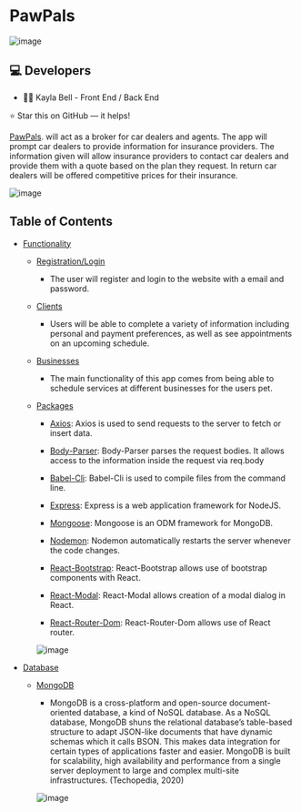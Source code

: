 #  PawPals

![image]()



## :computer: Developers

* :woman_office_worker: Kayla Bell - Front End / Back End

⭐️ Star this on GitHub — it helps!

[PawPals](https://pawpalz.herokuapp.com/).  will act as a broker for car dealers and agents. The app will prompt car dealers to provide information for insurance  providers. The information given will allow insurance providers to contact car dealers and provide them with a quote based  on the plan they request. In return car dealers will be offered competitive prices for their insurance. 


![image]() 

## Table of Contents

- [Functionality]()
    - [Registration/Login]()
        - The user will register and login to the website with a email and password.
      
    - [Clients]()
        - Users will be able to complete a variety of information including personal and payment preferences, as well as see appointments on an upcoming schedule. 
      
    - [Businesses]()
        - The main functionality of this app comes from being able to schedule services at different businesses for the users pet.
      
    
  - [Packages](#Packages)
    - [Axios](#Axios): Axios is used to send requests to the server to fetch or insert data.
    
    - [Body-Parser](#Body-Parser): Body-Parser parses the request bodies.  It allows access to the information inside the request via req.body
     
    - [Babel-Cli](#Babel-Cli): Babel-Cli is used to compile files from the command line.
      
    - [Express](#Express): Express is a web application framework for NodeJS. 
        
    - [Mongoose](#Mongoose): Mongoose is an ODM framework for MongoDB.
        
    - [Nodemon](#Nodemon): Nodemon automatically restarts the server whenever the code changes.
        
    - [React-Bootstrap](#React-Bootstrap): React-Bootstrap allows use of bootstrap components with React.
        
    - [React-Modal](#React-Modal): React-Modal allows creation of a modal dialog in React.
        
    - [React-Router-Dom](#React-Router-Dom): React-Router-Dom allows use of React router. 
    


    
    ![image]()
    
 - [Database]()
    - [MongoDB]()
      - MongoDB is a cross-platform and open-source document-oriented database, a kind of NoSQL database. As a NoSQL database, MongoDB shuns the relational database’s table-based structure to adapt JSON-like documents that have dynamic schemas which it calls BSON.  This makes data integration for certain types of applications faster and easier. MongoDB is built for scalability, high availability and performance from a single server deployment to large and complex multi-site infrastructures. (Techopedia, 2020)
      
      ![image]()

